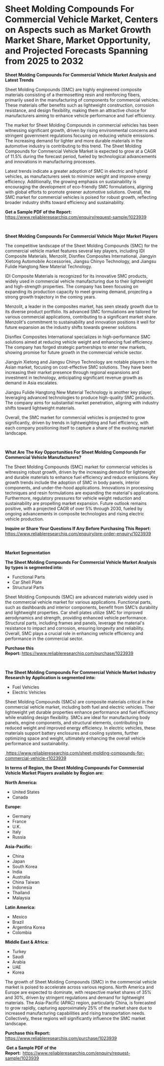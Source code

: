 <p><h1>Sheet Molding Compounds For Commercial Vehicle Market, Centers on Aspects such as Market Growth Market Share, Market Opportunity, and Projected Forecasts Spanning from 2025 to 2032</h1></p><p><strong>Sheet Molding Compounds For Commercial Vehicle Market Analysis and Latest Trends</strong></p>
<p><p>Sheet Molding Compounds (SMC) are highly engineered composite materials consisting of a thermosetting resin and reinforcing fibers, primarily used in the manufacturing of components for commercial vehicles. These materials offer benefits such as lightweight construction, corrosion resistance, and design flexibility, making them an attractive choice for manufacturers aiming to enhance vehicle performance and fuel efficiency.</p><p>The market for Sheet Molding Compounds in commercial vehicles has been witnessing significant growth, driven by rising environmental concerns and stringent government regulations focusing on reducing vehicle emissions. The increasing demand for lighter and more durable materials in the automotive industry is contributing to this trend. The Sheet Molding Compounds for Commercial Vehicle Market is expected to grow at a CAGR of 11.5% during the forecast period, fueled by technological advancements and innovations in manufacturing processes.</p><p>Latest trends indicate a greater adoption of SMC in electric and hybrid vehicles, as manufacturers seek to minimize weight and improve energy efficiency. Additionally, the growing emphasis on sustainability is encouraging the development of eco-friendly SMC formulations, aligning with global efforts to promote greener automotive solutions. Overall, the SMC market for commercial vehicles is poised for robust growth, reflecting broader industry shifts toward efficiency and sustainability.</p></p>
<p><strong>Get a Sample PDF of the Report:&nbsp;</strong> <a href="https://www.reliableresearchiq.com/enquiry/request-sample/1023939?utm_campaign=2271&utm_medium=2&utm_source=Github&utm_content=ia&utm_term=18042025&utm_id=sheet-molding-compounds-for-commercial-vehicle">https://www.reliableresearchiq.com/enquiry/request-sample/1023939</a></p>
<p>&nbsp;</p>
<p><strong>Sheet Molding Compounds For Commercial Vehicle Major Market Players</strong></p>
<p><p>The competitive landscape of the Sheet Molding Compounds (SMC) for the commercial vehicle market features several key players, including IDI Composite Materials, Menzolit, Disnflex Composites International, Jiangyin Xietong Automobile Accessories, Jiangsu Chinyo Technology, and Jiangsu Fulide Hangtong New Material Technology. </p><p>IDI Composite Materials is recognized for its innovative SMC products, widely used in commercial vehicle manufacturing due to their lightweight and high-strength properties. The company has been focusing on expanding its production capacity to meet growing demand, projecting a strong growth trajectory in the coming years.</p><p>Menzolit, a leader in the composites market, has seen steady growth due to its diverse product portfolio. Its advanced SMC formulations are tailored for various commercial applications, contributing to a significant market share. Menzolit's commitment to sustainability and innovation positions it well for future expansion as the industry shifts towards greener solutions.</p><p>Disnflex Composites International specializes in high-performance SMC solutions aimed at reducing vehicle weight and enhancing fuel efficiency. The company has forged strategic partnerships to enter new markets, showing promise for future growth in the commercial vehicle sector.</p><p>Jiangyin Xietong and Jiangsu Chinyo Technology are notable players in the Asian market, focusing on cost-effective SMC solutions. They have been increasing their market presence through regional expansions and investment in technology, anticipating significant revenue growth as demand in Asia escalates.</p><p>Jiangsu Fulide Hangtong New Material Technology is another key player, leveraging advanced technologies to produce high-quality SMC products. The company aims for substantial market penetration, aligning with industry shifts toward lightweight materials.</p><p>Overall, the SMC market for commercial vehicles is projected to grow significantly, driven by trends in lightweighting and fuel efficiency, with each company positioning itself to capture a share of the evolving market landscape.</p></p>
<p>&nbsp;</p>
<p><strong>What Are The Key Opportunities For Sheet Molding Compounds For Commercial Vehicle Manufacturers?</strong></p>
<p><p>The Sheet Molding Compounds (SMC) market for commercial vehicles is witnessing robust growth, driven by the increasing demand for lightweight and durable materials to enhance fuel efficiency and reduce emissions. Key growth trends include the adoption of SMC in body panels, interior components, and under-the-hood applications. Innovations in processing techniques and resin formulations are expanding the material's applications. Furthermore, regulatory pressures for vehicle weight reduction and sustainability are propelling market expansion. Future outlook remains positive, with a projected CAGR of over 5% through 2030, fueled by ongoing advancements in composite technologies and rising electric vehicle production.</p></p>
<p><strong>Inquire or Share Your Questions If Any Before Purchasing This Report:</strong> <a href="https://www.reliableresearchiq.com/enquiry/pre-order-enquiry/1023939?utm_campaign=2271&utm_medium=2&utm_source=Github&utm_content=ia&utm_term=18042025&utm_id=sheet-molding-compounds-for-commercial-vehicle">https://www.reliableresearchiq.com/enquiry/pre-order-enquiry/1023939</a></p>
<p>&nbsp;</p>
<p><strong>Market Segmentation</strong></p>
<p><strong>The Sheet Molding Compounds For Commercial Vehicle Market Analysis by types is segmented into:</strong></p>
<p><ul><li>Functional Parts</li><li>Car Shell Plate</li><li>Structural Parts</li></ul></p>
<p><p>Sheet Molding Compounds (SMC) are advanced materials widely used in the commercial vehicle market for various applications. Functional parts, such as dashboards and interior components, benefit from SMC’s durability and lightweight properties. Car shell plates utilize SMC for improved aerodynamics and strength, providing enhanced vehicle performance. Structural parts, including frames and panels, leverage the material's resistance to impact and corrosion, ensuring longevity and reliability. Overall, SMC plays a crucial role in enhancing vehicle efficiency and performance in the commercial sector.</p></p>
<p><strong>Purchase this Report:&nbsp;</strong><a href="https://www.reliableresearchiq.com/purchase/1023939?utm_campaign=2271&utm_medium=2&utm_source=Github&utm_content=ia&utm_term=18042025&utm_id=sheet-molding-compounds-for-commercial-vehicle">https://www.reliableresearchiq.com/purchase/1023939</a></p>
<p>&nbsp;</p>
<p><strong>The Sheet Molding Compounds For Commercial Vehicle Market Industry Research by Application is segmented into:</strong></p>
<p><ul><li>Fuel Vehicles</li><li>Electric Vehicles</li></ul></p>
<p><p>Sheet Molding Compounds (SMCs) are composite materials critical in the commercial vehicle market, including both fuel and electric vehicles. Their lightweight yet durable properties enhance performance and fuel efficiency while enabling design flexibility. SMCs are ideal for manufacturing body panels, engine components, and structural elements, contributing to reduced weight and improved energy efficiency. In electric vehicles, these materials support battery enclosures and cooling systems, further optimizing space and weight, ultimately enhancing the overall vehicle performance and sustainability.</p></p>
<p><a href="https://www.reliableresearchiq.com/sheet-molding-compounds-for-commercial-vehicle-r1023939?utm_campaign=2271&utm_medium=2&utm_source=Github&utm_content=ia&utm_term=18042025&utm_id=sheet-molding-compounds-for-commercial-vehicle">&nbsp;https://www.reliableresearchiq.com/sheet-molding-compounds-for-commercial-vehicle-r1023939</a></p>
<p><strong>In terms of Region, the Sheet Molding Compounds For Commercial Vehicle Market Players available by Region are:</strong></p>
<p>
    <p> <strong> North America: </strong>
        <ul>
            <li>United States</li>
            <li>Canada</li>
        </ul>
        </p> 
    <p> <strong> Europe: </strong>
        <ul>
            <li>Germany</li>
            <li>France</li>
            <li>U.K.</li>
            <li>Italy</li>
            <li>Russia</li>
        </ul>
        </p> 
    <p> <strong> Asia-Pacific: </strong>
        <ul>
            <li>China</li>
            <li>Japan</li>
            <li>South Korea</li>
            <li>India</li>
            <li>Australia</li>
            <li>China Taiwan</li>
            <li>Indonesia</li>
            <li>Thailand</li>
            <li>Malaysia</li>
        </ul>
        </p> 
    <p> <strong> Latin America: </strong>
        <ul>
            <li>Mexico</li>
            <li>Brazil</li>
            <li>Argentina Korea</li>
            <li>Colombia</li>
        </ul>
        </p> 
    <p> <strong> Middle East & Africa: </strong>
        <ul>
            <li>Turkey</li>
            <li>Saudi</li>
            <li>Arabia</li>
            <li>UAE</li>
            <li>Korea</li>
        </ul>
    </p>
    </p>
<p><p>The growth of Sheet Molding Compounds (SMC) in the commercial vehicle market is poised to accelerate across various regions. North America and Europe are expected to dominate, with respective market shares of 35% and 30%, driven by stringent regulations and demand for lightweight materials. The Asia-Pacific (APAC) region, particularly China, is forecasted to grow rapidly, capturing approximately 25% of the market share due to increased manufacturing capabilities and rising transportation needs. Collectively, these regions will significantly influence the SMC market landscape.</p></p>
<p><strong>Purchase this Report: </strong><a href="https://www.reliableresearchiq.com/purchase/1023939?utm_campaign=2271&utm_medium=2&utm_source=Github&utm_content=ia&utm_term=18042025&utm_id=sheet-molding-compounds-for-commercial-vehicle">https://www.reliableresearchiq.com/purchase/1023939</a></p>
<p>&nbsp;<strong>Get a Sample PDF of the Report:&nbsp;&nbsp;</strong><a href="https://www.reliableresearchiq.com/enquiry/request-sample/1023939?utm_campaign=2271&utm_medium=2&utm_source=Github&utm_content=ia&utm_term=18042025&utm_id=sheet-molding-compounds-for-commercial-vehicle">https://www.reliableresearchiq.com/enquiry/request-sample/1023939</a></p>
<p><strong></strong></p>
<p><p></p><p></p><p></p></p>